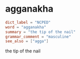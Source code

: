 # agganakha

``` toml
dict_label = "NCPED"
word = "agganakha"
summary = "the tip of the nail"
grammar_comment = "masculine"
see_also = ["agga"]
```

the tip of the nail

